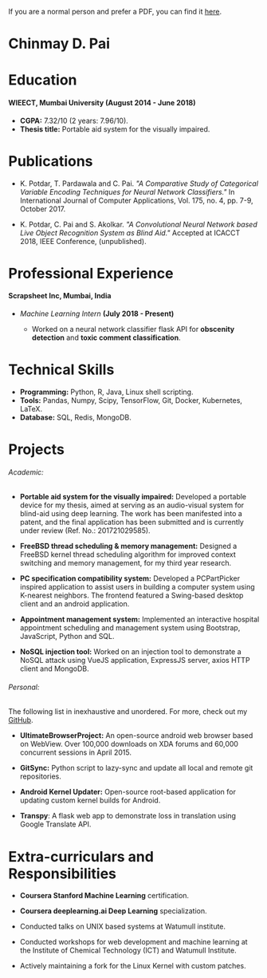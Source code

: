 If you are a normal person and prefer a PDF, you can find it [here](files/resume.pdf).


Chinmay D. Pai
==============


Education
=========

#### WIEECT, Mumbai University (August 2014 - June 2018)

* **CGPA:** 7.32/10 (2 years: 7.96/10).
* **Thesis title:** Portable aid system for the visually impaired.


Publications
============

* K. Potdar, T. Pardawala and C. Pai. *"A Comparative Study of Categorical Variable Encoding Techniques for Neural Network Classifiers."* In International Journal of Computer Applications, Vol. 175, no. 4, pp. 7-9, October 2017.

* K. Potdar, C. Pai and S. Akolkar. *"A Convolutional Neural Network based Live Object Recognition System as Blind Aid."* Accepted at ICACCT 2018, IEEE Conference, (unpublished).


Professional Experience
=======================

#### Scrapsheet Inc, Mumbai, India

* *Machine Learning Intern* **(July 2018 - Present)**

	+ Worked on a neural network classifier flask API for __obscenity detection__ and __toxic comment classification__.


Technical Skills
================

* **Programming:** Python, R, Java, Linux shell scripting.
* **Tools:** Pandas, Numpy, Scipy, TensorFlow, Git, Docker, Kubernetes, LaTeX.
* **Database:** SQL, Redis, MongoDB.


Projects
========

###### Academic:

* **Portable aid system for the visually impaired:** Developed a portable device for my thesis, aimed at serving as an audio-visual system for blind-aid using deep learning. The work has been manifested into a patent, and the final application has been submitted and is currently under review (Ref. No.: 201721029585).

* **FreeBSD thread scheduling & memory management:** Designed a FreeBSD kernel thread scheduling algorithm for improved context switching and memory management, for my third year research.

* **PC specification compatibility system:** Developed a PCPartPicker inspired application to assist users in building a computer system using K-nearest neighbors. The frontend featured a Swing-based desktop client and an android application.

* **Appointment management system:** Implemented an interactive hospital appointment scheduling and management system using Bootstrap, JavaScript, Python and SQL.

* **NoSQL injection tool:** Worked on an injection tool to demonstrate a NoSQL attack using VueJS application, ExpressJS server, axios HTTP client and MongoDB.

###### Personal:

The following list in inexhaustive and unordered. For more, check out my [GitHub](https://github.com/Thunderbottom).


* **UltimateBrowserProject:** An open-source android web browser based on WebView. Over 100,000 downloads on XDA forums and 60,000 concurrent sessions in April 2015.

* **GitSync:** Python script to lazy-sync and update all local and remote git repositories.

* **Android Kernel Updater:** Open-source root-based application for updating custom kernel builds for Android.

* **Transpy**: A flask web app to demonstrate loss in translation using Google Translate API.


Extra-curriculars and Responsibilities
======================================

* **Coursera Stanford Machine Learning** certification.

* **Coursera deeplearning.ai Deep Learning** specialization.

* Conducted talks on UNIX based systems at Watumull institute.

* Conducted workshops for web development and machine learning at the Institute of Chemical Technology (ICT) and Watumull Institute.

* Actively maintaining a fork for the Linux Kernel with custom patches.
